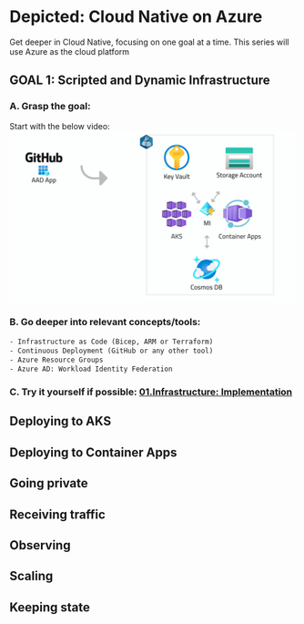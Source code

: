 # Depicted: Cloud Native on Azure

Get deeper in Cloud Native, focusing on one goal at a time. This series will use Azure as the cloud platform

## GOAL 1: Scripted and Dynamic Infrastructure


### A. Grasp the goal:
Start with the below video:
<a href="https://www.youtube.com/watch?v=s6sJ0cZUlV8" target="_blank"><img src="images/infra-workflow.jpg" alt="Ep.1: Infrastructure" /></a>

### B. Go deeper into relevant concepts/tools:
    - Infrastructure as Code (Bicep, ARM or Terraform)
    - Continuous Deployment (GitHub or any other tool)
    - Azure Resource Groups
    - Azure AD: Workload Identity Federation

### C. Try it yourself if possible: [01.Infrastructure: Implementation](01.DeployInfrastructure/README.md)

## Deploying to AKS
## Deploying to Container Apps
## Going private
## Receiving traffic
## Observing
## Scaling
## Keeping state